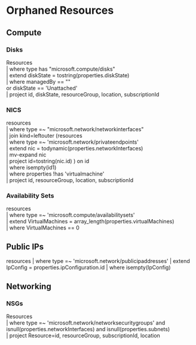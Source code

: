 # Orphaned Resources

## Compute
### Disks
Resources    
| where type has "microsoft.compute/disks"   
| extend diskState = tostring(properties.diskState)  
| where managedBy == ""  
    or diskState == 'Unattached'  
| project id, diskState, resourceGroup, location, subscriptionId


### NICS
resources  
| where type =~ "microsoft.network/networkinterfaces"  
| join kind=leftouter (resources  
| where type =~ 'microsoft.network/privateendpoints'  
| extend nic = todynamic(properties.networkInterfaces)  
| mv-expand nic  
| project id=tostring(nic.id) ) on id  
| where isempty(id1)  
| where properties !has 'virtualmachine'    
| project id, resourceGroup, location, subscriptionId  


### Availability Sets

resources  
| where type =~ 'microsoft.compute/availabilitysets'  
| extend VirtualMachines = array_length(properties.virtualMachines)  
| where VirtualMachines == 0  

## Public IPs
resources
| where type =~ 'microsoft.network/publicipaddresses'
| extend IpConfig = properties.ipConfiguration.id
| where isempty(IpConfig)
## Networking
### NSGs
Resources  
| where type =~ 'microsoft.network/networksecuritygroups' and isnull(properties.networkInterfaces) and isnull(properties.subnets)  
| project Resource=id, resourceGroup, subscriptionId, location  